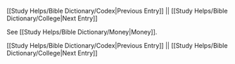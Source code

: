 [[Study Helps/Bible Dictionary/Codex|Previous Entry]]  ||  [[Study Helps/Bible Dictionary/College|Next Entry]]

 See [[Study Helps/Bible Dictionary/Money|Money]].

[[Study Helps/Bible Dictionary/Codex|Previous Entry]]  ||  [[Study Helps/Bible Dictionary/College|Next Entry]]